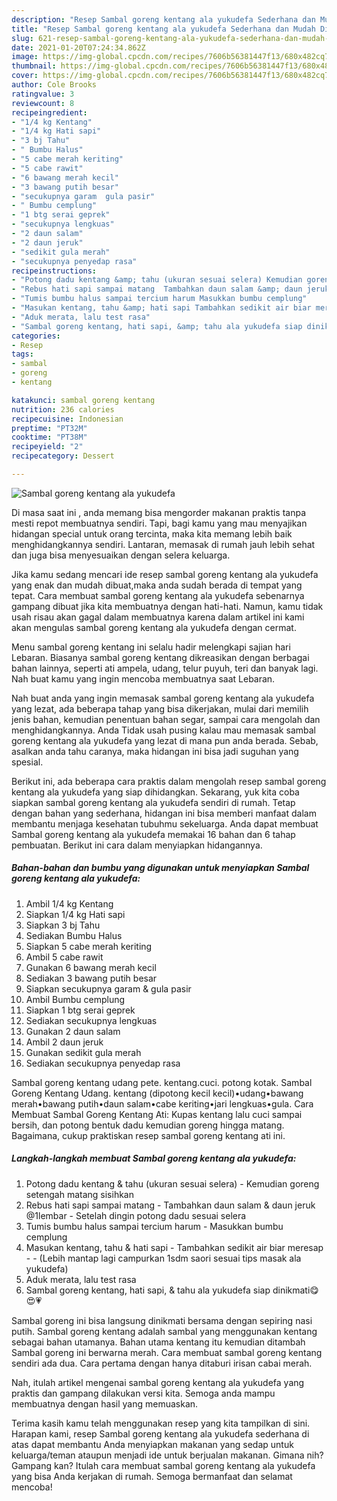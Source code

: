 ```yaml
---
description: "Resep Sambal goreng kentang ala yukudefa Sederhana dan Mudah Dibuat"
title: "Resep Sambal goreng kentang ala yukudefa Sederhana dan Mudah Dibuat"
slug: 621-resep-sambal-goreng-kentang-ala-yukudefa-sederhana-dan-mudah-dibuat
date: 2021-01-20T07:24:34.862Z
image: https://img-global.cpcdn.com/recipes/7606b56381447f13/680x482cq70/sambal-goreng-kentang-ala-yukudefa-foto-resep-utama.jpg
thumbnail: https://img-global.cpcdn.com/recipes/7606b56381447f13/680x482cq70/sambal-goreng-kentang-ala-yukudefa-foto-resep-utama.jpg
cover: https://img-global.cpcdn.com/recipes/7606b56381447f13/680x482cq70/sambal-goreng-kentang-ala-yukudefa-foto-resep-utama.jpg
author: Cole Brooks
ratingvalue: 3
reviewcount: 8
recipeingredient:
- "1/4 kg Kentang"
- "1/4 kg Hati sapi"
- "3 bj Tahu"
- " Bumbu Halus"
- "5 cabe merah keriting"
- "5 cabe rawit"
- "6 bawang merah kecil"
- "3 bawang putih besar"
- "secukupnya garam  gula pasir"
- " Bumbu cemplung"
- "1 btg serai geprek"
- "secukupnya lengkuas"
- "2 daun salam"
- "2 daun jeruk"
- "sedikit gula merah"
- "secukupnya penyedap rasa"
recipeinstructions:
- "Potong dadu kentang &amp; tahu (ukuran sesuai selera) Kemudian goreng setengah matang sisihkan"
- "Rebus hati sapi sampai matang  Tambahkan daun salam &amp; daun jeruk @1lembar Setelah dingin potong dadu sesuai selera"
- "Tumis bumbu halus sampai tercium harum Masukkan bumbu cemplung"
- "Masukan kentang, tahu &amp; hati sapi Tambahkan sedikit air biar meresap  (Lebih mantap lagi campurkan 1sdm saori sesuai tips masak ala yukudefa)"
- "Aduk merata, lalu test rasa"
- "Sambal goreng kentang, hati sapi, &amp; tahu ala yukudefa siap dinikmati😋😍💗"
categories:
- Resep
tags:
- sambal
- goreng
- kentang

katakunci: sambal goreng kentang 
nutrition: 236 calories
recipecuisine: Indonesian
preptime: "PT32M"
cooktime: "PT38M"
recipeyield: "2"
recipecategory: Dessert

---
```



![Sambal goreng kentang ala yukudefa](https://img-global.cpcdn.com/recipes/7606b56381447f13/680x482cq70/sambal-goreng-kentang-ala-yukudefa-foto-resep-utama.jpg)

Di masa  saat ini , anda memang bisa mengorder makanan praktis tanpa mesti repot membuatnya sendiri. Tapi, bagi kamu yang mau menyajikan hidangan special untuk orang tercinta, maka kita memang lebih baik menghidangkannya sendiri. Lantaran, memasak di rumah jauh lebih sehat dan juga bisa menyesuaikan dengan selera keluarga.

Jika kamu sedang mencari ide resep sambal goreng kentang ala yukudefa yang enak dan mudah dibuat,maka anda sudah berada di tempat yang tepat. Cara membuat sambal goreng kentang ala yukudefa  sebenarnya gampang dibuat jika kita membuatnya dengan hati-hati. Namun, kamu tidak usah risau akan gagal dalam membuatnya 
karena dalam artikel ini kami akan mengulas sambal goreng kentang ala yukudefa dengan cermat.  

Menu sambal goreng kentang ini selalu hadir melengkapi sajian hari Lebaran. Biasanya sambal goreng kentang dikreasikan dengan berbagai bahan lainnya, seperti ati ampela, udang, telur puyuh, teri dan banyak lagi. Nah buat kamu yang ingin mencoba membuatnya saat Lebaran.

Nah buat anda yang ingin memasak sambal goreng kentang ala yukudefa yang lezat, ada beberapa tahap yang bisa dikerjakan, mulai dari memilih jenis bahan, kemudian penentuan bahan segar, sampai cara mengolah dan menghidangkannya. Anda Tidak usah pusing kalau mau memasak sambal goreng kentang ala yukudefa yang lezat di mana pun anda berada. Sebab, asalkan anda  tahu caranya, maka hidangan ini bisa jadi suguhan yang spesial.

Berikut ini, ada beberapa cara praktis  dalam mengolah resep sambal goreng kentang ala yukudefa yang siap dihidangkan. Sekarang, yuk kita coba siapkan sambal goreng kentang ala yukudefa sendiri di rumah. Tetap dengan bahan yang sederhana, hidangan ini bisa memberi manfaat dalam membantu menjaga kesehatan tubuhmu sekeluarga. Anda dapat membuat Sambal goreng kentang ala yukudefa memakai 16 bahan dan 6 tahap pembuatan. Berikut ini cara dalam menyiapkan hidangannya.

<!--inarticleads1-->

##### Bahan-bahan dan bumbu yang digunakan untuk menyiapkan Sambal goreng kentang ala yukudefa:

1. Ambil 1/4 kg Kentang
1. Siapkan 1/4 kg Hati sapi
1. Siapkan 3 bj Tahu
1. Sediakan  Bumbu Halus
1. Siapkan 5 cabe merah keriting
1. Ambil 5 cabe rawit
1. Gunakan 6 bawang merah kecil
1. Sediakan 3 bawang putih besar
1. Siapkan secukupnya garam &amp; gula pasir
1. Ambil  Bumbu cemplung
1. Siapkan 1 btg serai geprek
1. Sediakan secukupnya lengkuas
1. Gunakan 2 daun salam
1. Ambil 2 daun jeruk
1. Gunakan sedikit gula merah
1. Sediakan secukupnya penyedap rasa


Sambal goreng kentang udang pete. kentang.cuci. potong kotak. Sambal Goreng Kentang Udang. kentang (dipotong kecil kecil)•udang•bawang merah•bawang putih•daun salam•cabe keriting•jari lengkuas•gula. Cara Membuat Sambal Goreng Kentang Ati: Kupas kentang lalu cuci sampai bersih, dan potong bentuk dadu kemudian goreng hingga matang. Bagaimana, cukup praktiskan resep sambal goreng kentang ati ini. 

<!--inarticleads2-->

##### Langkah-langkah membuat Sambal goreng kentang ala yukudefa:

1. Potong dadu kentang &amp; tahu (ukuran sesuai selera) - Kemudian goreng setengah matang sisihkan
1. Rebus hati sapi sampai matang  - Tambahkan daun salam &amp; daun jeruk @1lembar - Setelah dingin potong dadu sesuai selera
1. Tumis bumbu halus sampai tercium harum - Masukkan bumbu cemplung
1. Masukan kentang, tahu &amp; hati sapi - Tambahkan sedikit air biar meresap -  - (Lebih mantap lagi campurkan 1sdm saori sesuai tips masak ala yukudefa)
1. Aduk merata, lalu test rasa
1. Sambal goreng kentang, hati sapi, &amp; tahu ala yukudefa siap dinikmati😋😍💗


Sambal goreng ini bisa langsung dinikmati bersama dengan sepiring nasi putih. Sambal goreng kentang adalah sambal yang menggunakan kentang sebagai bahan utamanya. Bahan utama kentang itu kemudian ditambah Sambal goreng ini berwarna merah. Cara membuat sambal goreng kentang sendiri ada dua. Cara pertama dengan hanya ditaburi irisan cabai merah. 

Nah, itulah artikel mengenai  sambal goreng kentang ala yukudefa  yang praktis dan gampang dilakukan versi kita. Semoga anda mampu membuatnya dengan hasil yang memuaskan. 

Terima kasih kamu telah menggunakan resep yang kita tampilkan di sini. Harapan kami, resep  Sambal goreng kentang ala yukudefa sederhana di atas dapat membantu Anda menyiapkan makanan yang sedap untuk keluarga/teman ataupun menjadi ide untuk berjualan makanan. Gimana nih? Gampang kan? Itulah cara membuat sambal goreng kentang ala yukudefa yang bisa Anda kerjakan di rumah. Semoga bermanfaat dan selamat mencoba!

